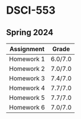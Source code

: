 # DSCI-553
## Spring 2024
| Assignment |  Grade  | 
|------------|---------|
| Homework 1 | 6.0/7.0 |
| Homework 2 | 7.0/7.0 |
| Homework 3 | 7.4/7.0 |
| Homework 4 | 7.7/7.0 |
| Homework 5 | 7.7/7.0 |
| Homework 6 | 7.0/7.0 |
